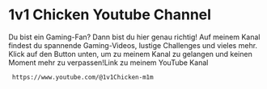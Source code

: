 # 1v1 Chicken  Youtube Channel
 Du bist ein Gaming-Fan? Dann bist du hier genau richtig! Auf meinem Kanal findest du spannende Gaming-Videos, lustige Challenges und vieles mehr. 
            Klick auf den Button unten, um zu meinem Kanal zu gelangen und keinen Moment mehr zu verpassen!Link zu meinem YouTube Kanal 
     
     https://www.youtube.com/@1v1Chicken-m1m
